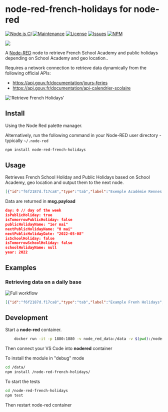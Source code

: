 # node-red-french-holidays for node-red

[![Node.js CI](https://github.com/tataille/node-red-french-holidays/actions/workflows/node.js.yml/badge.svg)](https://github.com/tataille/node-red-french-holidays/actions/workflows/node.js.yml)
[![Maintenance](https://img.shields.io/badge/Maintained%3F-yes-green.svg)](https://github.com/rdmtc/node-red-french-holidays/graphs/commit-activity)
[![License](https://img.shields.io/badge/License-Apache%202.0-blue.svg)](https://opensource.org/licenses/Apache-2.0)
[![Issues](https://img.shields.io/github/issues/tataille/node-red-french-holidays.svg?style=flat-square)](https://github.com/tataille/node-red-french-holidays/issues)
[![NPM](https://img.shields.io/npm/dm/node-red-french-holidays)](https://github.com/tataille/node-red-french-holidays/releases/)

<a href="https://www.buymeacoffee.com/jeanmarctaz"><img src="https://img.buymeacoffee.com/button-api/?text=Buy me a beer&emoji=🍺&slug=jeanmarctaz&button_colour=40DCA5&font_colour=ffffff&font_family=Cookie&outline_colour=000000&coffee_colour=FFDD00" /></a>

A <a href="http://nodered.org" target="_new">Node-RED</a> node to retrieve French School Academy and public holidays depending on School Academy and geo location..

Requires a network connection to retrieve data dynamically from the following official APIs:

* <https://api.gouv.fr/documentation/jours-feries>
* <https://api.gouv.fr/documentation/api-calendrier-scolaire>

!['Retrieve French Holidays'](https://github.com/tataille/node-red-french-holidays/blob/main/assets/example.gif)

## Install

Using the Node Red palette manager.

Alternatively, run the following command in your Node-RED user directory - typically `~/.node-red`

```bash
npm install node-red-french-holidays
```

## Usage

Retrieves French School Holiday and Public Holidays based on School Academy, geo location and output them to the next node.

```json
[{"id":"f6f2187d.f17ca8","type":"tab","label":"Exemple Académie Rennes & Fériés Métropole","disabled":false,"info":""},{"id":"69a824ffaab0680b","type":"french-holidays","z":"f6f2187d.f17ca8","name":"Vacances","academy":"Rennes","geo":"Métropole","x":340,"y":240,"wires":[["821c23230cbef1e6"]]},{"id":"821c23230cbef1e6","type":"debug","z":"f6f2187d.f17ca8","name":"","active":true,"tosidebar":true,"console":false,"tostatus":false,"complete":"payload","targetType":"msg","statusVal":"","statusType":"auto","x":550,"y":240,"wires":[]},{"id":"d2702ce52d9c5d50","type":"inject","z":"f6f2187d.f17ca8","name":"","props":[{"p":"payload"}],"repeat":"","crontab":"","once":false,"onceDelay":0.1,"topic":"","payload":"test","payloadType":"str","x":130,"y":240,"wires":[["69a824ffaab0680b"]]}]
```

Data are returned in __msg.payload__

```json
day: 0 // day of the week
isPublicHoliday: true
isTomorrowPublicHoliday: false
publicHolidayName: "1er mai"
nextPublicHolidayName: "8 mai"
nextPublicHolidayDate: "2022-05-08"
isSchoolHoliday: false
isTomorrowSchoolHoliday: false
schoolHolidayName: null
year: 2022
```

## Examples

### Retrieving data on a daily base

![Full workflow](https://github.com/tataille/node-red-french-holidays/blob/main/assets/example.png)

```json
[{"id":"f6f2187d.f17ca8","type":"tab","label":"Example Frenh Holidays","disabled":false,"info":""},{"id":"ee7966d41a4eb93a","type":"inject","z":"f6f2187d.f17ca8","name":"","props":[{"p":"payload"},{"p":"topic","vt":"str"}],"repeat":"","crontab":"05 00 * * *","once":false,"onceDelay":0.1,"topic":"","payload":"","payloadType":"date","x":210,"y":120,"wires":[["6cde5e23f714597e"]]},{"id":"6cde5e23f714597e","type":"french-holidays","z":"f6f2187d.f17ca8","name":"French Holidays","academy":"Saint Pierre et Miquelon","geo":"La Réunion","x":460,"y":200,"wires":[["f02f34e5c19dc9ad"]]},{"id":"e4912846.3a1ca8","type":"inject","z":"f6f2187d.f17ca8","name":"","props":[{"p":"payload"},{"p":"topic","vt":"str"}],"repeat":"","crontab":"","once":true,"onceDelay":"1","topic":"","payload":"","payloadType":"date","x":190,"y":200,"wires":[["6cde5e23f714597e"]]},{"id":"d2fe809f.3c90d","type":"switch","z":"f6f2187d.f17ca8","name":"","property":"day-info.isSchoolHoliday","propertyType":"global","rules":[{"t":"true"},{"t":"else"}],"checkall":"true","repair":false,"outputs":2,"x":190,"y":460,"wires":[["c73a89b5.6630f8"],["45f8baa2ab85b321"]]},{"id":"26326493.2e010c","type":"inject","z":"f6f2187d.f17ca8","name":"Test","props":[],"repeat":"","crontab":"","once":false,"onceDelay":0.1,"topic":"","x":170,"y":400,"wires":[["d2fe809f.3c90d"]]},{"id":"c73a89b5.6630f8","type":"debug","z":"f6f2187d.f17ca8","name":"is School Holiday","active":true,"tosidebar":true,"console":false,"tostatus":false,"complete":"payload","targetType":"msg","statusVal":"","statusType":"auto","x":470,"y":440,"wires":[]},{"id":"e245c8da.585928","type":"debug","z":"f6f2187d.f17ca8","name":"is not a Weekend and not a Holiday","active":true,"tosidebar":true,"console":false,"tostatus":false,"complete":"payload","x":520,"y":620,"wires":[]},{"id":"e427d079.51212","type":"comment","z":"f6f2187d.f17ca8","name":"Example for usage in switch node","info":"","x":220,"y":320,"wires":[]},{"id":"16d53221440bd2e4","type":"comment","z":"f6f2187d.f17ca8","name":"every day at midnight","info":"","x":160,"y":80,"wires":[]},{"id":"c5739eb5333cc2d1","type":"comment","z":"f6f2187d.f17ca8","name":"once on Node-Red start","info":"","x":150,"y":160,"wires":[]},{"id":"f02f34e5c19dc9ad","type":"change","z":"f6f2187d.f17ca8","name":"Store Holidays in context ","rules":[{"t":"set","p":"day-info","pt":"global","to":"payload","tot":"msg"}],"action":"","property":"","from":"","to":"","reg":false,"x":730,"y":200,"wires":[[]]},{"id":"45f8baa2ab85b321","type":"switch","z":"f6f2187d.f17ca8","name":"","property":"day-info.isPublicHoliday","propertyType":"global","rules":[{"t":"true"},{"t":"else"}],"checkall":"true","repair":false,"outputs":2,"x":190,"y":520,"wires":[["85d147a3f1f5220f"],["c54de3c014daa901"]]},{"id":"85d147a3f1f5220f","type":"debug","z":"f6f2187d.f17ca8","name":"is Public Holiday","active":true,"tosidebar":true,"console":false,"tostatus":false,"complete":"payload","targetType":"msg","statusVal":"","statusType":"auto","x":470,"y":500,"wires":[]},{"id":"c54de3c014daa901","type":"switch","z":"f6f2187d.f17ca8","name":"","property":"day-info.day","propertyType":"global","rules":[{"t":"eq","v":"0","vt":"str"},{"t":"eq","v":"6","vt":"str"},{"t":"else"}],"checkall":"true","repair":false,"outputs":3,"x":190,"y":580,"wires":[["54181726d58eb31b"],["54181726d58eb31b"],["e245c8da.585928"]]},{"id":"54181726d58eb31b","type":"debug","z":"f6f2187d.f17ca8","name":"Week-end","active":true,"tosidebar":true,"console":false,"tostatus":false,"complete":"payload","targetType":"msg","statusVal":"","statusType":"auto","x":450,"y":560,"wires":[]}]
```

## Development

Start a __node-red__ container.

```bash
    docker run -it -p 1880:1880 -v node_red_data:/data -v $(pwd):/node-red-french-holidays --name nodered nodered/node-red
```

Then connect your VS Code into __nodered__ container

To install the module in "debug" mode

```bash
cd /data/
npm install /node-red-french-holidays/
```

To start the tests

```bash
cd /node-red-french-holidays
npm test
```

Then restart node-red container

